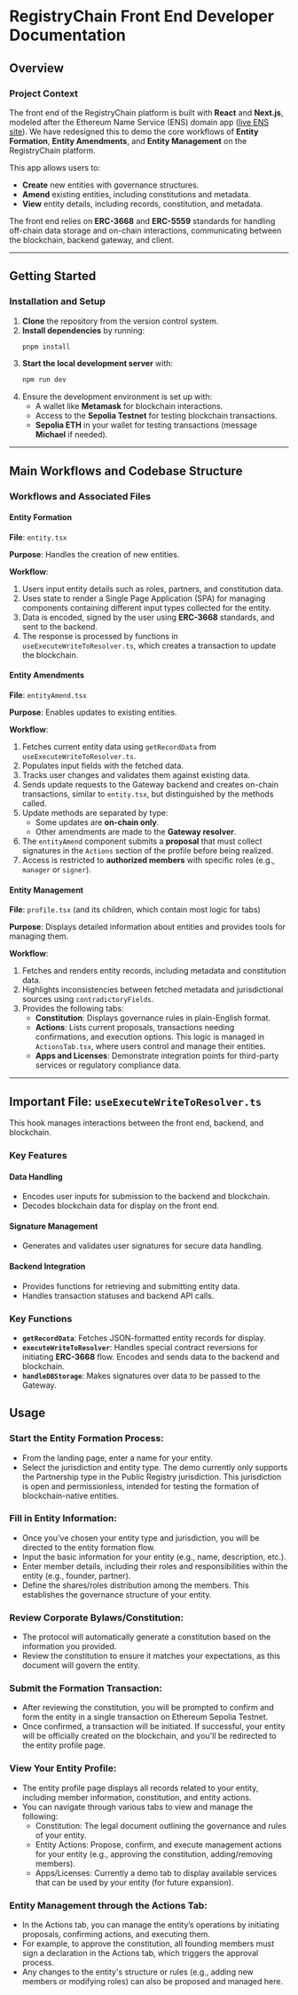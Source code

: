# RegistryChain Front End Developer Documentation

## Overview

### Project Context

The front end of the RegistryChain platform is built with **React** and **Next.js**, modeled after the Ethereum Name Service (ENS) domain app ([live ENS site](https://app.ens.domains/)). We have redesigned this to demo the core workflows of **Entity Formation**, **Entity Amendments**, and **Entity Management** on the RegistryChain platform.

This app allows users to:

- **Create** new entities with governance structures.
- **Amend** existing entities, including constitutions and metadata.
- **View** entity details, including records, constitution, and metadata.

The front end relies on **ERC-3668** and **ERC-5559** standards for handling off-chain data storage and on-chain interactions, communicating between the blockchain, backend gateway, and client.

---

## Getting Started

### Installation and Setup

1. **Clone** the repository from the version control system.
2. **Install dependencies** by running:
   ```bash
   pnpm install
   ```
3. **Start the local development server** with:
   ```bash
   npm run dev
   ```
4. Ensure the development environment is set up with:
   - A wallet like **Metamask** for blockchain interactions.
   - Access to the **Sepolia Testnet** for testing blockchain transactions.
   - **Sepolia ETH** in your wallet for testing transactions (message **Michael** if needed).

---

## Main Workflows and Codebase Structure

### Workflows and Associated Files

#### Entity Formation

**File**: `entity.tsx`

**Purpose**: Handles the creation of new entities.

**Workflow**:

1. Users input entity details such as roles, partners, and constitution data.
2. Uses state to render a Single Page Application (SPA) for managing components containing different input types collected for the entity.
3. Data is encoded, signed by the user using **ERC-3668** standards, and sent to the backend.
4. The response is processed by functions in `useExecuteWriteToResolver.ts`, which creates a transaction to update the blockchain.

#### Entity Amendments

**File**: `entityAmend.tsx`

**Purpose**: Enables updates to existing entities.

**Workflow**:

1. Fetches current entity data using `getRecordData` from `useExecuteWriteToResolver.ts`.
2. Populates input fields with the fetched data.
3. Tracks user changes and validates them against existing data.
4. Sends update requests to the Gateway backend and creates on-chain transactions, similar to `entity.tsx`, but distinguished by the methods called.
5. Update methods are separated by type:
   - Some updates are **on-chain only**.
   - Other amendments are made to the **Gateway resolver**.
6. The `entityAmend` component submits a **proposal** that must collect signatures in the `Actions` section of the profile before being realized.
7. Access is restricted to **authorized members** with specific roles (e.g., `manager` or `signer`).

#### Entity Management

**File**: `profile.tsx` (and its children, which contain most logic for tabs)

**Purpose**: Displays detailed information about entities and provides tools for managing them.

**Workflow**:

1. Fetches and renders entity records, including metadata and constitution data.
2. Highlights inconsistencies between fetched metadata and jurisdictional sources using `contradictoryFields`.
3. Provides the following tabs:
   - **Constitution**: Displays governance rules in plain-English format.
   - **Actions**: Lists current proposals, transactions needing confirmations, and execution options. This logic is managed in `ActionsTab.tsx`, where users control and manage their entities.
   - **Apps and Licenses**: Demonstrate integration points for third-party services or regulatory compliance data.

---

## Important File: `useExecuteWriteToResolver.ts`

This hook manages interactions between the front end, backend, and blockchain.

### Key Features

#### Data Handling

- Encodes user inputs for submission to the backend and blockchain.
- Decodes blockchain data for display on the front end.

#### Signature Management

- Generates and validates user signatures for secure data handling.

#### Backend Integration

- Provides functions for retrieving and submitting entity data.
- Handles transaction statuses and backend API calls.

### Key Functions

- **`getRecordData`**: Fetches JSON-formatted entity records for display.
- **`executeWriteToResolver`**: Handles special contract reversions for initiating **ERC-3668** flow. Encodes and sends data to the backend and blockchain.
- **`handleDBStorage`**: Makes signatures over data to be passed to the Gateway.

## Usage

### Start the Entity Formation Process:

- From the landing page, enter a name for your entity.
- Select the jurisdiction and entity type. The demo currently only supports the Partnership type in the Public Registry jurisdiction. This jurisdiction is open and permissionless, intended for testing the formation of blockchain-native entities.

### Fill in Entity Information:

- Once you've chosen your entity type and jurisdiction, you will be directed to the entity formation flow.
- Input the basic information for your entity (e.g., name, description, etc.).
- Enter member details, including their roles and responsibilities within the entity (e.g., founder, partner).
- Define the shares/roles distribution among the members. This establishes the governance structure of your entity.

### Review Corporate Bylaws/Constitution:

- The protocol will automatically generate a constitution based on the information you provided.
- Review the constitution to ensure it matches your expectations, as this document will govern the entity.

### Submit the Formation Transaction:

- After reviewing the constitution, you will be prompted to confirm and form the entity in a single transaction on Ethereum Sepolia Testnet.
- Once confirmed, a transaction will be initiated. If successful, your entity will be officially created on the blockchain, and you'll be redirected to the entity profile page.

### View Your Entity Profile:

- The entity profile page displays all records related to your entity, including member information, constitution, and entity actions.
- You can navigate through various tabs to view and manage the following:
  - Constitution: The legal document outlining the governance and rules of your entity.
  - Entity Actions: Propose, confirm, and execute management actions for your entity (e.g., approving the constitution, adding/removing members).
  - Apps/Licenses: Currently a demo tab to display available services that can be used by your entity (for future expansion).

### Entity Management through the Actions Tab:

- In the Actions tab, you can manage the entity’s operations by initiating proposals, confirming actions, and executing them.
- For example, to approve the constitution, all founding members must sign a declaration in the Actions tab, which triggers the approval process.
- Any changes to the entity's structure or rules (e.g., adding new members or modifying roles) can also be proposed and managed here.
